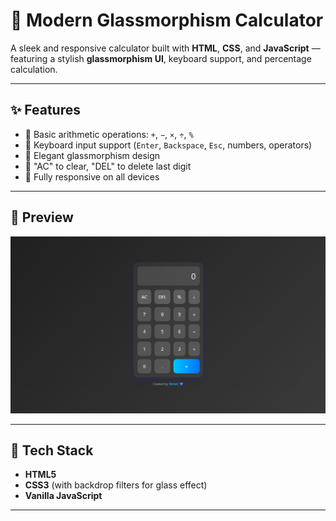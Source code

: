# 🧮 Modern Glassmorphism Calculator

A sleek and responsive calculator built with **HTML**, **CSS**, and **JavaScript** — featuring a stylish **glassmorphism UI**, keyboard support, and percentage calculation.

---

## ✨ Features

- 🔢 Basic arithmetic operations: `+`, `−`, `×`, `÷`, `%`
- 🎹 Keyboard input support (`Enter`, `Backspace`, `Esc`, numbers, operators)
- 💎 Elegant glassmorphism design
- 🧼 "AC" to clear, "DEL" to delete last digit
- 📱 Fully responsive on all devices

---

## 📸 Preview

![Calculator Preview](screenshot.png) <!-- You can replace with your actual screenshot image path -->

---

## 🚀 Tech Stack

- **HTML5**
- **CSS3** (with backdrop filters for glass effect)
- **Vanilla JavaScript**

---


